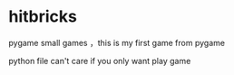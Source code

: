 # hitbricks
pygame small games ，this is my first game from pygame

python file can't care if you only want play game
